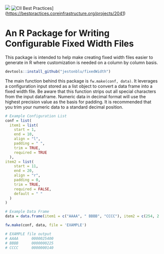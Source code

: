 ![](https://travis-ci.org/JestonBlu/fixedWidth.svg?branch=master) ![CII Best Practices](https://bestpractices.coreinfrastructure.org/projects/2041/badge)](https://bestpractices.coreinfrastructure.org/projects/2041)

# An R Package for Writing Configurable Fixed Width Files

This package is intended to help make creating fixed width files easier to generate in R where customization is needed on a column by column basis. 

```r
devtools::install_github("jestonblu/fixedWidth")
```

The main function behind this package is `fw.make(conf, data)`. It leverages a configuration input stored as a list object to convert a data frame into a fixed width file. Be aware that this function strips out all special characters from the input dataframe. Numeric data in decimal format will use the highest precision value as the basis for padding. It is recommended that you trim your numeric data to a standard decimal position.

```r
# Example Configuration List
conf = list(
  item1 = list(
    start = 1,
    end = 10,
    align = "l",
    padding = " ",
    trim = TRUE,
    required = TRUE
  ),
item2 = list(
    start = 11,
    end = 20,
    align = "r",
    padding = 0,
    trim = TRUE,
    required = FALSE,
    default = " "
  )
)

# Example Data Frame
data = data.frame(item1 = c("AAAA", " BBBB", "CCCC"), item2 = c(254, 2.25, 1.4))

fw.make(conf, data, file = 'EXAMPLE')

# EXAMPLE file output
# AAAA      0000025400
# BBBB      0000000225
# CCCC      0000000140

```
